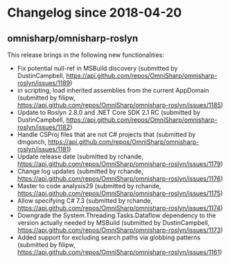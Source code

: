 # Changelog since 2018-04-20
## omnisharp/omnisharp-roslyn
This release brings in the following new functionalities: 
* Fix potential null-ref in MSBuild discovery (submitted by DustinCampbell, https://api.github.com/repos/OmniSharp/omnisharp-roslyn/issues/1189)
* in scripting, load inherited assemblies from the current AppDomain (submitted by filipw, https://api.github.com/repos/OmniSharp/omnisharp-roslyn/issues/1185)
* Update to Roslyn 2.8.0 and .NET Core SDK 2.1 RC (submitted by DustinCampbell, https://api.github.com/repos/OmniSharp/omnisharp-roslyn/issues/1182)
* Handle CSProj files that are not C# projects that  (submitted by dmgonch, https://api.github.com/repos/OmniSharp/omnisharp-roslyn/issues/1181)
* Update release date (submitted by rchande, https://api.github.com/repos/OmniSharp/omnisharp-roslyn/issues/1179)
* Change log updates (submitted by rchande, https://api.github.com/repos/OmniSharp/omnisharp-roslyn/issues/1176)
* Master to code analysis29 (submitted by rchande, https://api.github.com/repos/OmniSharp/omnisharp-roslyn/issues/1175)
* Allow specifying C# 7.3 (submitted by rchande, https://api.github.com/repos/OmniSharp/omnisharp-roslyn/issues/1174)
* Downgrade the System.Threading.Tasks.Dataflow dependency to the version actually needed by MSBuild (submitted by DustinCampbell, https://api.github.com/repos/OmniSharp/omnisharp-roslyn/issues/1173)
* Added support for excluding search paths via globbing patterns (submitted by filipw, https://api.github.com/repos/OmniSharp/omnisharp-roslyn/issues/1161)

